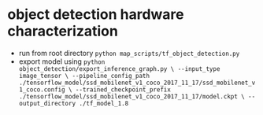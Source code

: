 # object detection hardware characterization


* run from root directory `python map_scripts/tf_object_detection.py`
* export model using `python object_detection/export_inference_graph.py \
    --input_type image_tensor \
    --pipeline_config_path ./tensorflow_model/ssd_mobilenet_v1_coco_2017_11_17/ssd_mobilenet_v1_coco.config \
    --trained_checkpoint_prefix ./tensorflow_model/ssd_mobilenet_v1_coco_2017_11_17/model.ckpt \
    --output_directory ./tf_model_1.8`
    

